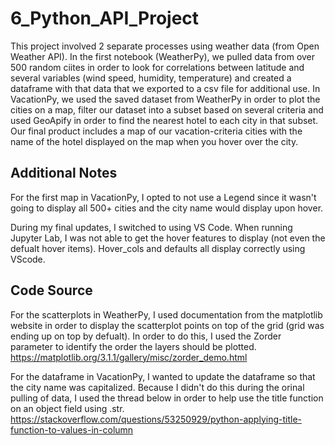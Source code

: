 # 6_Python_API_Project

This project involved 2 separate processes using weather data (from Open Weather API). In the first notebook (WeatherPy), we pulled data from over 500 random ciites in order to look for correlations between latitude and several variables (wind speed, humidity, temperature) and created a dataframe with that data that we exported to a csv file for additional use. In VacationPy, we used the saved dataset from WeatherPy in order to plot the cities on a map, filter our dataset into a subset based on several criteria and used GeoApify in order to find the nearest hotel to each city in that subset. Our final product includes a map of our vacation-criteria cities with the name of the hotel displayed on the map when you hover over the city. 

Additional Notes
- 
For the first map in VacationPy, I opted to not use a Legend since it wasn't going to display all 500+ cities and the city name would display upon hover. 

During my final updates, I switched to using VS Code. When running Jupyter Lab, I was not able to get the hover features to display (not even the defualt hover items). Hover_cols and defaults all display correctly using VScode. 

Code Source 
- 

For the scatterplots in WeatherPy, I used documentation from the matplotlib website in order to display the scatterplot points on top of the grid (grid was ending up on top by defualt). In order to do this, I used the Zorder parameter to identify the order the layers should be plotted. 
https://matplotlib.org/3.1.1/gallery/misc/zorder_demo.html

For the dataframe in VacationPy, I wanted to update the dataframe so that the city name was capitalized. Because I didn't do this during the orinal pulling of data, I used the thread below in order to help use the title function on an object field using .str. 
https://stackoverflow.com/questions/53250929/python-applying-title-function-to-values-in-column
